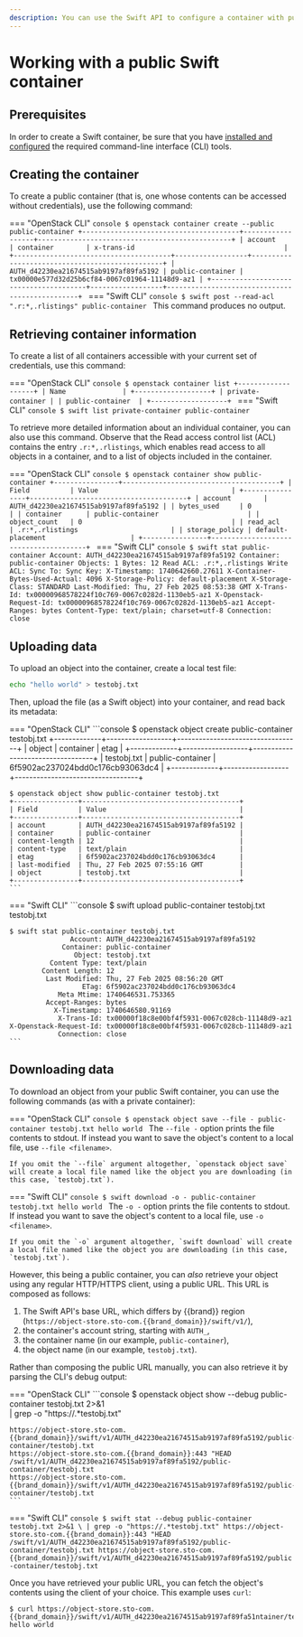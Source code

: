 ```yaml
---
description: You can use the Swift API to configure a container with public read access, so that anyone can download its objects with a web browser.
---
```

# Working with a public Swift container

## Prerequisites

In order to create a Swift container, be sure that you have [installed and configured](index.md) the required command-line interface (CLI) tools.


## Creating the container

To create a public container (that is, one whose contents can be accessed without credentials), use the following command:

=== "OpenStack CLI"
    ```console
    $ openstack container create --public public-container
    +---------------------------------------+------------------+------------------------------------------------+
    | account                               | container        | x-trans-id                                     |
    +---------------------------------------+------------------+------------------------------------------------+
    | AUTH_d42230ea21674515ab9197af89fa5192 | public-container | tx00000e577d32d25b6cf84-0067c01964-11148d9-az1 |
    +---------------------------------------+------------------+------------------------------------------------+
    ```
=== "Swift CLI"
    ```console
    $ swift post --read-acl ".r:*,.rlistings" public-container
    ```
    This command produces no output.


## Retrieving container information

To create a list of all containers accessible with your current set of credentials, use this command:

=== "OpenStack CLI"
    ```console
    $ openstack container list
    +-------------------+
    | Name              |
    +-------------------+
    | private-container |
    | public-container  |
    +-------------------+
    ```
=== "Swift CLI"
    ```console
    $ swift list
    private-container
    public-container
    ```

To retrieve more detailed information about an individual container, you can also use this command.
Observe that the Read access control list (ACL) contains the entry `.r:*,.rlistings`, which enables read access to all objects in a container, and to a list of objects included in the container.

=== "OpenStack CLI"
    ```console
    $ openstack container show public-container
    +----------------+---------------------------------------+
    | Field          | Value                                 |
    +----------------+---------------------------------------+
    | account        | AUTH_d42230ea21674515ab9197af89fa5192 |
    | bytes_used     | 0                                     |
    | container      | public-container                      |
    | object_count   | 0                                     |
    | read_acl       | .r:*,.rlistings                       |
    | storage_policy | default-placement                     |
    +----------------+---------------------------------------+
    ```
=== "Swift CLI"
    ```console
    $ swift stat public-container
                          Account: AUTH_d42230ea21674515ab9197af89fa5192
                        Container: public-container
                          Objects: 1
                            Bytes: 12
                         Read ACL: .r:*,.rlistings
                        Write ACL:
                       Sync To:
                         Sync Key:
                      X-Timestamp: 1740642660.27611
    X-Container-Bytes-Used-Actual: 4096
                 X-Storage-Policy: default-placement
                  X-Storage-Class: STANDARD
                    Last-Modified: Thu, 27 Feb 2025 08:53:38 GMT
                       X-Trans-Id: tx00000968578224f10c769-0067c0282d-1130eb5-az1
           X-Openstack-Request-Id: tx00000968578224f10c769-0067c0282d-1130eb5-az1
                    Accept-Ranges: bytes
                     Content-Type: text/plain; charset=utf-8
                       Connection: close
    ```

## Uploading data

To upload an object into the container, create a local test file:

```bash
echo "hello world" > testobj.txt
```

Then, upload the file (as a Swift object) into your container, and read back its metadata:

=== "OpenStack CLI"
    ```console
    $ openstack object create public-container testobj.txt
    +-------------+------------------+----------------------------------+
    | object      | container        | etag                             |
    +-------------+------------------+----------------------------------+
    | testobj.txt | public-container | 6f5902ac237024bdd0c176cb93063dc4 |
    +-------------+------------------+----------------------------------+

    $ openstack object show public-container testobj.txt
    +----------------+---------------------------------------+
    | Field          | Value                                 |
    +----------------+---------------------------------------+
    | account        | AUTH_d42230ea21674515ab9197af89fa5192 |
    | container      | public-container                      |
    | content-length | 12                                    |
    | content-type   | text/plain                            |
    | etag           | 6f5902ac237024bdd0c176cb93063dc4      |
    | last-modified  | Thu, 27 Feb 2025 07:55:16 GMT         |
    | object         | testobj.txt                           |
    +----------------+---------------------------------------+
    ```
=== "Swift CLI"
    ```console
    $ swift upload public-container testobj.txt
    testobj.txt

    $ swift stat public-container testobj.txt
                   Account: AUTH_d42230ea21674515ab9197af89fa5192
                 Container: public-container
                    Object: testobj.txt
              Content Type: text/plain
            Content Length: 12
             Last Modified: Thu, 27 Feb 2025 08:56:20 GMT
                      ETag: 6f5902ac237024bdd0c176cb93063dc4
                Meta Mtime: 1740646531.753365
             Accept-Ranges: bytes
               X-Timestamp: 1740646580.91169
                X-Trans-Id: tx00000f18c8e00bf4f5931-0067c028cb-11148d9-az1
    X-Openstack-Request-Id: tx00000f18c8e00bf4f5931-0067c028cb-11148d9-az1
                Connection: close
    ```

## Downloading data

To download an object from your public Swift container, you can use the following commands (as with a private container):

=== "OpenStack CLI"
    ```console
    $ openstack object save --file - public-container testobj.txt
    hello world
    ```
    The `--file -` option prints the file contents to stdout.
    If instead you want to save the object's content to a local file, use `--file <filename>`.

    If you omit the `--file` argument altogether, `openstack object save` will create a local file named like the object you are downloading (in this case, `testobj.txt`).
=== "Swift CLI"
    ```console
    $ swift download -o - public-container testobj.txt
    hello world
    ```
    The `-o -` option prints the file contents to stdout.
    If instead you want to save the object's content to a local file, use `-o <filename>`.

    If you omit the `-o` argument altogether, `swift download` will create a local file named like the object you are downloading (in this case, `testobj.txt`).

However, this being a public container, you can *also* retrieve your object using any regular HTTP/HTTPS client, using a public URL.
This URL is composed as follows:

1. The Swift API's base URL, which differs by {{brand}} region (`https://object-store.sto-com.{{brand_domain}}/swift/v1/`),
2. the container's account string, starting with `AUTH_`,
3. the container name (in our example, `public-container`),
4. the object name (in our example, `testobj.txt`).

Rather than composing the public URL manually, you can also retrieve it by parsing the CLI's debug output:

=== "OpenStack CLI"
    ```console
    $ openstack object show --debug public-container testobj.txt 2>&1 \
      | grep -o "https://.*testobj.txt"

    https://object-store.sto-com.{{brand_domain}}/swift/v1/AUTH_d42230ea21674515ab9197af89fa5192/public-container/testobj.txt
    https://object-store.sto-com.{{brand_domain}}:443 "HEAD /swift/v1/AUTH_d42230ea21674515ab9197af89fa5192/public-container/testobj.txt
    https://object-store.sto-com.{{brand_domain}}/swift/v1/AUTH_d42230ea21674515ab9197af89fa5192/public-container/testobj.txt
    ```
=== "Swift CLI"
    ```console
    $ swift stat --debug public-container testobj.txt 2>&1 \
      | grep -o "https://.*testobj.txt"
    https://object-store.sto-com.{{brand_domain}}:443 "HEAD /swift/v1/AUTH_d42230ea21674515ab9197af89fa5192/public-container/testobj.txt
    https://object-store.sto-com.{{brand_domain}}/swift/v1/AUTH_d42230ea21674515ab9197af89fa5192/public-container/testobj.txt
    ```

Once you have retrieved your public URL, you can fetch the object's contents using the client of your choice.
This example uses `curl`:

```console
$ curl https://object-store.sto-com.{{brand_domain}}/swift/v1/AUTH_d42230ea21674515ab9197af89fa51ntainer/testobj.txt
hello world
```
